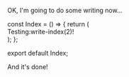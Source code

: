 OK, I'm going to do some writing now...

<nati-write path="src/pages/Index.tsx" description="write-description">
const Index = () => {
  return (
    <div>
        Testing:write-index(2)!
    </div>
  );
};

export default Index;
<dyad-write>

And it's done!
